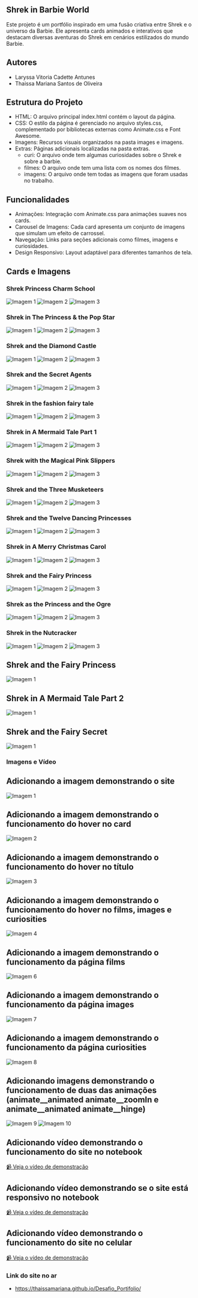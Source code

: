 ## Shrek in Barbie World
Este projeto é um portfólio inspirado em uma fusão criativa entre Shrek e o universo da Barbie. Ele apresenta cards animados e interativos que destacam diversas aventuras do Shrek em cenários estilizados do mundo Barbie.

## Autores
- Laryssa Vitoria Cadette Antunes
- Thaissa Mariana Santos de Oliveira

## Estrutura do Projeto
- HTML: O arquivo principal index.html contém o layout da página.
- CSS: O estilo da página é gerenciado no arquivo styles.css, complementado por bibliotecas externas como Animate.css e Font Awesome.
- Imagens: Recursos visuais organizados na pasta images e imagens.
- Extras: Páginas adicionais localizadas na pasta extras.
  - curi: O arquivo onde tem algumas curiosidades sobre o Shrek e sobre a barbie.
  - filmes: O arquivo onde tem uma lista com os nomes dos filmes.
  - imagens: O arquivo onde tem todas as imagens que foram usadas no trabalho.

## Funcionalidades
- Animações: Integração com Animate.css para animações suaves nos cards.
- Carousel de Imagens: Cada card apresenta um conjunto de imagens que simulam um efeito de carrossel.
- Navegação: Links para seções adicionais como filmes, imagens e curiosidades.
- Design Responsivo: Layout adaptável para diferentes tamanhos de tela.

## Cards e Imagens

### Shrek Princess Charm School
![Imagem 1](./images/escola1.jpeg)
![Imagem 2](./images/escola2.jpeg)
![Imagem 3](./images/escola3.jpeg)

### Shrek in The Princess & the Pop Star
![Imagem 1](./images/pop1.jpeg)
![Imagem 2](./images/pop2.jpeg)
![Imagem 3](./images/pop3.jpeg)

### Shrek and the Diamond Castle
![Imagem 1](./images/castediamante1.jpeg)
![Imagem 2](./images/castediamante2.jpeg)
![Imagem 3](./images/castediamante3.jpeg)

### Shrek and the Secret Agents
![Imagem 1](./images/FBI1.jpeg)
![Imagem 2](./images/FBI2.jpeg)
![Imagem 3](./images/FBI3.jpeg)

### Shrek in the fashion fairy tale
![Imagem 1](./images/modao1.jpeg)
![Imagem 2](./images/modao2.jpeg)
![Imagem 3](./images/modao3.jpeg)

### Shrek in A Mermaid Tale Part 1
![Imagem 1](./images/sereiao1.jpeg)
![Imagem 2](./images/sereiao2.jpeg)
![Imagem 3](./images/sereiao3.jpeg)

### Shrek with the Magical Pink Slippers
![Imagem 1](./images/sapatilhao1.jpeg)
![Imagem 2](./images/sapatilhao2.jpeg)
![Imagem 3](./images/sapatilhao3.jpeg)

### Shrek and the Three Musketeers
![Imagem 1](./images/moscas.jpeg)
![Imagem 2](./images/moscas2.jpeg)
![Imagem 3](./images/moscas3.jpeg)

### Shrek and the Twelve Dancing Princesses
![Imagem 1](./images/bailarina1.jpeg)
![Imagem 2](./images/bailarina2.jpeg)
![Imagem 3](./images/bailarina3.jpeg)

### Shrek in A Merry Christmas Carol
![Imagem 1](./images/natal1.jpeg)
![Imagem 2](./images/natal2.jpeg)
![Imagem 3](./images/natal3.jpeg)

### Shrek and the Fairy Princess
![Imagem 1](./images/fada1.jpeg)
![Imagem 2](./images/fada2.jpeg)
![Imagem 3](./images/fada3.jpeg)

### Shrek as the Princess and the Ogre
![Imagem 1](./images/ograo1.jpeg)
![Imagem 2](./images/ograo2.jpeg)
![Imagem 3](./images/ograo3.jpeg)

### Shrek in the Nutcracker
![Imagem 1](./images/bonecao.jpeg)
![Imagem 2](./images/bonecao2.jpeg)
![Imagem 3](./images/bonecao3.jpeg)

## Shrek and the Fairy Princess
![Imagem 1](./images/fadao.jpeg)

## Shrek in A Mermaid Tale Part 2
![Imagem 1](./images/peixao.jpeg)

## Shrek and the Fairy Secret
![Imagem 1](./images/fadinha.jpeg)

### Imagens e Vídeo 

## Adicionando a imagem demonstrando o site 
![Imagem 1](./images-site/Captura%20de%20Tela%20(15).png)

## Adicionando a imagem demonstrando o funcionamento do hover no card 
![Imagem 2](./images-site/Captura%20de%20Tela%20(19).png)

## Adicionando a imagem demonstrando o funcionamento do hover no título
![Imagem 3](./images-site/Captura%20de%20Tela%20(17).png)

## Adicionando a imagem demonstrando o funcionamento do hover no films, images e curiosities
![Imagem 4](./images-site/Captura%20de%20Tela%20(18).png)

## Adicionando a imagem demonstrando o funcionamento da página films 
![Imagem 6](./images-site/Captura%20de%20Tela%20(20).png)

## Adicionando a imagem demonstrando o funcionamento da página images
![Imagem 7](./images-site/Captura%20de%20Tela%20(21).png)

## Adicionando a imagem demonstrando o funcionamento da página curiosities
![Imagem 8](./images-site/Captura%20de%20Tela%20(22).png)

## Adicionando imagens demonstrando o funcionamento de duas das animações (animate__animated animate__zoomIn e animate__animated animate__hinge)
![Imagem 9](./images-site/Captura%20de%20Tela%20(24).png)
![Imagem 10](./images-site/Captura%20de%20Tela%20(26).png)

## Adicionando vídeo demonstrando o funcionamento do site no notebook
[📹 Veja o vídeo de demonstração](./images-site/Portifólio%20-%20Google%20Chrome%202024-11-19%2019-25-43.mp4)

## Adicionando vídeo demonstrando se o site está responsivo no notebook 
[📹 Veja o vídeo de demonstração](./images-site/Portifólio%20-%20Google%20Chrome%202024-11-19%2020-32-14.mp4)

## Adicionando vídeo demonstrando o funcionamento do site no celular
[📹 Veja o vídeo de demonstração](./images-site/Portifólio%20Video%202024-11-19%20at%2021.15.54.mp4)

### Link do site no ar
- https://thaissamariana.github.io/Desafio_Portifolio/